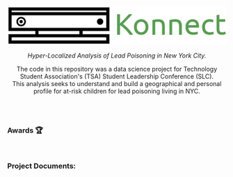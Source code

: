 <p align="center">
<img src="https://raw.githubusercontent.com/sam-shridhar1950f/konnect-cs/master/logo.png"/>

</p>
<p align="center">
<i>Hyper-Localized Analysis of Lead Poisoning in New York City.</i>
</p>


<p align="center">
  The code in this repository was a data science project for Technology Student Association's (TSA) Student Leadership Conference (SLC).<br/>
  This analysis seeks to understand and build a geographical and personal profile for at-risk children for lead poisoning living in NYC.
</p>

<br/>


<br/>

<h3>Awards 🏆</h3>
<ul>

</ul>

<br/>


<h3>Project Documents:</h3>
<ul>
  
</ul>
